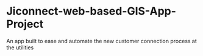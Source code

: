 # Jiconnect-web-based-GIS-App-Project
An app built to ease and automate the new customer connection process at the utilities
